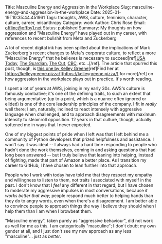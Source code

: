 Title: Masculine Energy and Aggression in the Workplace
Slug: masculine-energy-and-aggression-in-the-workplace
Date: 2025-01-19T10:35:44.451961
Tags: thoughts, AWS, culture, feminism, character, culture, career, misanthropy
Category: work
Author: Chris Rose
Email: offline@offby1.net
Status: published
Summary: My thoughts on how aggression and "Masculine Energy" have played out in my career, with references to recent bullshit from Meta and Zuckerberg

A lot of recent digital ink has been spilled about the implications of Mark Zuckerberg's recent changes to Meta's corporate culture, to reflect a more "Masculine Energy" that he believes is necessary to succeed[ref][USA Today](https://www.usatoday.com/story/life/health-wellness/2025/01/17/mark-zuckerberg-meta-workforce-masculine-energy/77755286007/), [The Guardian](https://www.theguardian.com/commentisfree/2025/jan/18/mark-zuckerberg-masculine-energy), [The Cut](https://www.thecut.com/article/mark-zuckerberg-thinks-companies-need-masculine-energy.html), [CBC](https://www.cbc.ca/news/business/mark-zuckerberg-masculinity-future-of-meta-1.7430950), etc...[/ref]. The article that spurred this post, though, is [this one by Kelley Greene](https://www.yahoo.com/news/woman-worked-tech-industry-15-214617926.html)[ref]Find her at [https://kelleygreene.pizza/](https://kelleygreene.pizza/) for more[/ref] on how aggression in the workplace plays out in practice. It's worth reading. 

I spent a lot of years at AWS, joining in my early 30s. AWS's culture is famously combative; it's one of the defining traits, to such an extent that being argumentative (up to a point, which is a nuance often ignored or elided) is one of the core leadership principles of the company. I fit in _really_ well there; I am, naturally, inclined to react intensely with aggressive language when challenged, and to approach disagreements with maximum intensity to steamroll opposition. 12 years in that culture, though, actually softened me in ways that I never expected.

One of my biggest points of pride when I left was that I left behind me a community of Python developers that prized helpfulness and assistance. I won't say it was ideal -- I always had a hard time responding to people who hadn't done the work themselves, coming in and asking questions that had long been answered -- but I truly believe that leaning into helping, instead of fighting, made that part of Amazon a better place. As I transition my career to GitHub, I have chosen to lean further into that approach.

People who I work with today have told me that they respect my empathy and willingness to listen to them, not traits I associated with myself in the past. I don't know that I *feel* any different in that regard, but I have chosen to moderate my aggressive impulses in most conversations, because _it works better that way_; people respond much better to helping hands than they do to angry words, even when there's a disagreement. I am better able to convince people to approach things the way I believe they should when I help them than I am when I browbeat them.

"Masculine energy", taken purely as "aggressive behaviour", did not work as well for me as this. I am categorically "masculine"; I don't doubt my own gender at all, and I just don't see my new approach as any less "masculine"... just as _better_.
